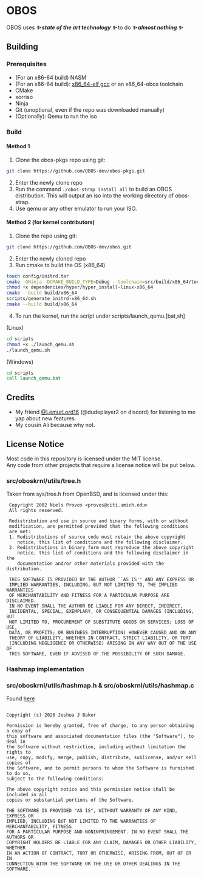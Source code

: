 # OBOS
OBOS uses ***✨ state of the art technology ✨*** to do ***✨  almost nothing ✨*** 
## Building
### Prerequisites
- (For an x86-64 build) NASM
- (For an x86-64 build): [x86_64-elf gcc](https://github.com/lordmilko/i686-elf-tools/) or an x86_64-obos toolchain
- CMake
- xorriso
- Ninja
- Git (unoptional, even if the repo was downloaded manually)
- (Optionally): Qemu to run the iso
### Build
#### Method 1
1. Clone the obos-pkgs repo using git:
```sh
git clone https://github.com/OBOS-dev/obos-pkgs.git
```
2. Enter the newly clone repo
3. Run the command `./obos-strap install all` to build an OBOS distribution. This will output an iso into the working directory of obos-strap.
4. Use qemu or any other emulator to run your ISO.
#### Method 2 (for kernel contributors)
1. Clone the repo using git:
```sh
git clone https://github.com/OBOS-dev/obos.git
```
2. Enter the newly cloned repo
3. Run cmake to build the OS
(x86_64)
```sh
touch config/initrd.tar
cmake -GNinja -DCMAKE_BUILD_TYPE=Debug --toolchain=src/build/x86_64/toolchain.cmake -B build/x86_64 .
chmod +x dependencies/hyper/hyper_install-linux-x86_64
cmake --build build/x86_64
scripts/generate_initrd-x86_64.sh
cmake --build build/x86_64
```
4. To run the kernel, run the script under scripts/launch_qemu.\[bat,sh\]

(Linux)
```sh
cd scripts
chmod +x ./launch_qemu.sh
./launch_qemu.sh
```
(Windows)
```bat
cd scripts
call launch_qemu.bat
```
## Credits
- My friend [@LemurLord16](https://github.com/LemurLord16) (@dudeplayer2 on discord) for listening to me yap about new features.
- My cousin Ali because why not.
## License Notice
Most code in this repository is licensed under the MIT license.<br>
Any code from other projects that require a license notice will be put below.
### src/oboskrnl/utils/tree.h
Taken from sys/tree.h from OpenBSD, and is licensed under this:
```
 Copyright 2002 Niels Provos <provos@citi.umich.edu>
 All rights reserved.
 
 Redistribution and use in source and binary forms, with or without
 modification, are permitted provided that the following conditions
 are met:
 1. Redistributions of source code must retain the above copyright
    notice, this list of conditions and the following disclaimer.
 2. Redistributions in binary form must reproduce the above copyright
    notice, this list of conditions and the following disclaimer in the
    documentation and/or other materials provided with the distribution.
 
 THIS SOFTWARE IS PROVIDED BY THE AUTHOR ``AS IS'' AND ANY EXPRESS OR
 IMPLIED WARRANTIES, INCLUDING, BUT NOT LIMITED TO, THE IMPLIED WARRANTIES
 OF MERCHANTABILITY AND FITNESS FOR A PARTICULAR PURPOSE ARE DISCLAIMED.
 IN NO EVENT SHALL THE AUTHOR BE LIABLE FOR ANY DIRECT, INDIRECT,
 INCIDENTAL, SPECIAL, EXEMPLARY, OR CONSEQUENTIAL DAMAGES (INCLUDING, BUT
 NOT LIMITED TO, PROCUREMENT OF SUBSTITUTE GOODS OR SERVICES; LOSS OF USE,
 DATA, OR PROFITS; OR BUSINESS INTERRUPTION) HOWEVER CAUSED AND ON ANY
 THEORY OF LIABILITY, WHETHER IN CONTRACT, STRICT LIABILITY, OR TORT
 (INCLUDING NEGLIGENCE OR OTHERWISE) ARISING IN ANY WAY OUT OF THE USE OF
 THIS SOFTWARE, EVEN IF ADVISED OF THE POSSIBILITY OF SUCH DAMAGE.
```
### Hashmap implementation
### src/oboskrnl/utils/hashmap.h & src/oboskrnl/utils/hashmap.c
Found [here](https://github.com/tidwall/hashmap.c)
```The MIT License (MIT)

Copyright (c) 2020 Joshua J Baker

Permission is hereby granted, free of charge, to any person obtaining a copy of
this software and associated documentation files (the "Software"), to deal in
the Software without restriction, including without limitation the rights to
use, copy, modify, merge, publish, distribute, sublicense, and/or sell copies of
the Software, and to permit persons to whom the Software is furnished to do so,
subject to the following conditions:

The above copyright notice and this permission notice shall be included in all
copies or substantial portions of the Software.

THE SOFTWARE IS PROVIDED "AS IS", WITHOUT WARRANTY OF ANY KIND, EXPRESS OR
IMPLIED, INCLUDING BUT NOT LIMITED TO THE WARRANTIES OF MERCHANTABILITY, FITNESS
FOR A PARTICULAR PURPOSE AND NONINFRINGEMENT. IN NO EVENT SHALL THE AUTHORS OR
COPYRIGHT HOLDERS BE LIABLE FOR ANY CLAIM, DAMAGES OR OTHER LIABILITY, WHETHER
IN AN ACTION OF CONTRACT, TORT OR OTHERWISE, ARISING FROM, OUT OF OR IN
CONNECTION WITH THE SOFTWARE OR THE USE OR OTHER DEALINGS IN THE SOFTWARE.```
